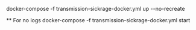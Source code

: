 docker-compose -f transmission-sickrage-docker.yml up --no-recreate 

** For no logs
docker-compose -f transmission-sickrage-docker.yml start